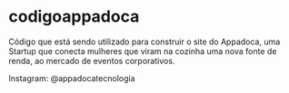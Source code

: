 # codigoappadoca
Código que está sendo utilizado para construir o site do Appadoca, uma Startup que conecta mulheres que viram na cozinha uma nova fonte de renda, ao mercado de eventos corporativos.

Instagram: @appadocatecnologia
